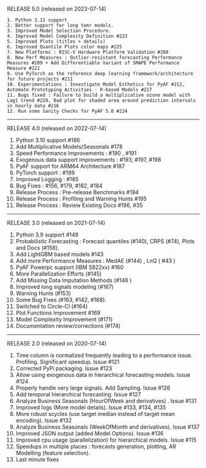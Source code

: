 
RELEASE 5.0 (released on 2023-07-14)

	1. Python 3.11 support
	2. Better support for long temr models.
	3. Improved Model Selection Procedure.
	4. Improved Model Complexity Definition #223
	5. Improved Plots (titles + details)
	6. Improved Quantile Plots color maps #225
	7. New Platforms : RISC-V Hardware Platform Validation #208
	8. New Perf Measures : Outlier-resistant forecasting Performance Measures #209 + Add Differentiable Variant of SMAPE Performance Measure #221
	9. Use PyTorch as the reference deep learning framework/architecture for future projects #211
	10. Experimentations : Investigate Model Esthetics for PyAF #212, Automate Prototyping Activities - R-based Models #217
	11. Bugs fixed : Failure to build a multiplicative ozone model with Lag1 trend #220, Bad plot for shaded area around prediction intervals in hourly data #216
	12. Run some Sanity Checks for PyAF 5.0 #224

-------------------

RELEASE 4.0 (released on 2022-07-14)

1. Python 3.10 support #186 
2. Add Multiplicative Models/Seasonals #178 
3. Speed Performance Improvements : #190 , #191 
4. Exogenous data support improvements :  #193, #197, #198 
5. PyAF support for ARM64 Architecture #187 
6. PyTorch support : #199  
7. Improved Logging : #185 
8. Bug Fixes : #156,  #179,  #182, #184
9. Release Process : Pre-release Benchmarks #194 
10. Release Process : Profiling and Warning Hunts #195 
11. Release Process : Review Existing Docs #196, #35

-----------------

RELEASE 3.0 (released on 2021-07-14)

1. Python 3.9 support #149
2. Probabilistic Forecasting  : Forecast quantiles (#140), CRPS (#74), Plots and Docs (#158).
3. Add LightGBM based models #143
4. Add more Performance Measures : MedAE (#144) , LnQ ( #43 )
5. PyAF Powerpc support (IBM S822xx) #160
6. More Parallelization Efforts (#145)
7. Add Missing Data Imputation Methods (#146 )
8. Improved long signals modeling (#167)
9. Warning Hunts (#153)
10. Some Bug Fixes (#163, #142, #168).
11. Switched to Circle-CI (#164)
12. Plot Functions Improvement #169
13. Model Complexity Improvement (#171)
14. Documentation review/corrections (#174)

---------------

RELEASE 2.0 (released on 2020-07-14)

1. Time column is normalized frequently leading to a performance issue. Profiling. Significant speedup. Issue #121
2. Corrected PyPi packaging. Issue #123
3. Allow using exogenous data in hierarchical forecasting models. Issue #124
4. Properly handle very large signals. Add Sampling. Issue #126
5. Add temporal hierarchical forecasting. Issue #127
6. Analyze Business Seasonals (HourOfWeek and derivatives) . Issue #131
7. Improved logs (More model details). Issue #133, #134, #135
8. More robust scycles (use target median instead of target mean encoding). Issue #132
9. Analyze Business Seasonals (WeekOfMonth and derivatives). Issue #137
10. Improved JSON output (added Model Options). Issue #136
11. Improved cpu usage (parallelization) for hierarchical models. Issue #115
12. Speedups in multiple places : forecasts generation, plotting,  AR Modelling (feature selection).
13. Last minute fixes

